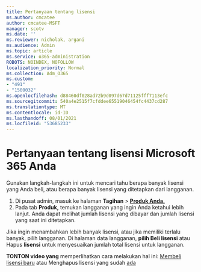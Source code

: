 ```yaml
---
title: Pertanyaan tentang lisensi
ms.author: cmcatee
author: cmcatee-MSFT
manager: scotv
ms.date: ''
ms.reviewer: nicholak, argani
ms.audience: Admin
ms.topic: article
ms.service: o365-administration
ROBOTS: NOINDEX, NOFOLLOW
localization_priority: Normal
ms.collection: Adm_O365
ms.custom:
- "491"
- "1500032"
ms.openlocfilehash: d88460df028ad72b9d097d67d71125fff7113efc
ms.sourcegitcommit: 540a4e2515f7cfddee65519046454fc4437cd287
ms.translationtype: MT
ms.contentlocale: id-ID
ms.lasthandoff: 08/01/2021
ms.locfileid: "53685233"
---
```

# <a name="questions-about-your-microsoft-365-license"></a>Pertanyaan tentang lisensi Microsoft 365 Anda

Gunakan langkah-langkah ini untuk mencari tahu berapa banyak lisensi yang Anda beli, atau berapa banyak lisensi yang ditetapkan dari langganan.
  
1. Di pusat admin, masuk ke halaman **Tagihan** \> **[Produk Anda.](https://go.microsoft.com/fwlink/p/?linkid=842054)**
2. Pada tab **Produk,** temukan langganan yang ingin Anda ketahui lebih lanjut. Anda dapat melihat jumlah lisensi yang dibayar dan jumlah lisensi yang saat ini ditetapkan.

Jika ingin menambahkan lebih banyak lisensi, atau jika memiliki terlalu banyak, pilih langganan. Di halaman data langganan, **pilih Beli lisensi** atau Hapus **lisensi** untuk menyesuaikan jumlah total lisensi untuk langganan.

**TONTON video yang** memperlihatkan cara melakukan hal ini: [Membeli lisensi baru](https://go.microsoft.com/fwlink/p/?linkid=2154857) atau Menghapus lisensi yang sudah [ada](https://go.microsoft.com/fwlink/p/?linkid=2154938)